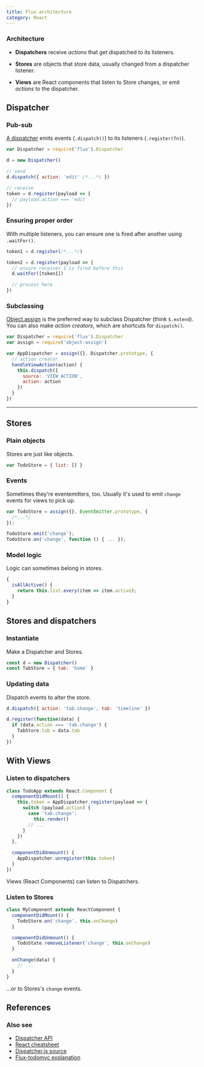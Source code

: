 ```yaml
---
title: Flux architecture
category: React
---
```


### Architecture

* **Dispatchers** receive _actions_ that get dispatched to its listeners.

* **Stores** are objects that store data, usually changed from a dispatcher listener.

* **Views** are React components that listen to Store changes, or emit _actions_ to the dispatcher.

## Dispatcher

### Pub-sub

[A dispatcher][dispatcher] emits events (`.dispatch()`) to its listeners (`.register(fn)`).

```js
var Dispatcher = require('flux').Dispatcher

d = new Dispatcher()

// send
d.dispatch({ action: 'edit' /*...*/ })

// receive
token = d.register(payload => {
  // payload.action === 'edit'
})
```

### Ensuring proper order

With multiple listeners, you can ensure one is fired after another using `.waitFor()`.

```js
token1 = d.register(/*...*/)
```

```js
token2 = d.register(payload => {
  // ensure receiver 1 is fired before this
  d.waitFor([token1])

  // process here
})
```

### Subclassing

[Object.assign](https://developer.mozilla.org/en-US/docs/Web/JavaScript/Reference/Global_Objects/Object/assign) is the preferred way to subclass Dispatcher (think `$.extend`).<br>
You can also make _action creators_, which are shortcuts for `dispatch()`.

```js
var Dispatcher = require('flux').Dispatcher
var assign = require('object-assign')

var AppDispatcher = assign({}, Dispatcher.prototype, {
  // action creator
  handleViewAction(action) {
    this.dispatch({
      source: 'VIEW_ACTION',
      action: action
    })
  }
})
```

---

## Stores

### Plain objects

Stores are just like objects.

```js
var TodoStore = { list: [] }
```

### Events

Sometimes they're eventemitters, too. Usually it's used to emit `change` events for views to pick up.

```js
var TodoStore = assign({}, EventEmitter.prototype, {
  /*...*/
});

TodoStore.emit('change');
TodoStore.on('change', function () { ... });
```

### Model logic

Logic can sometimes belong in stores.

```js
{
  isAllActive() {
    return this.list.every(item => item.active);
  }
}
```

## Stores and dispatchers

### Instantiate

Make a Dispatcher and Stores.

```js
const d = new Dispatcher()
const TabStore = { tab: 'home' }
```

### Updating data

Dispatch events to alter the store.

```js
d.dispatch({ action: 'tab.change', tab: 'timeline' })

d.register(function(data) {
  if (data.action === 'tab.change') {
    TabStore.tab = data.tab
  }
})
```

## With Views

### Listen to dispatchers

```js
class TodoApp extends React.Component {
  componentDidMount() {
    this.token = AppDispatcher.register(payload => {
      switch (payload.action) {
        case 'tab.change':
          this.render()
        // ...
      }
    })
  },

  componentDidUnmount() {
    AppDispatcher.unregister(this.token)
  }
})
```

Views (React Components) can listen to Dispatchers.

### Listen to Stores

```js
class MyComponent extends ReactComponent {
  componentDidMount() {
    TodoStore.on('change', this.onChange)
  }

  componentDidUnmount() {
    TodoState.removeListener('change', this.onChange)
  }

  onChange(data) {
    // ...
  }
}
```

...or to Stores's `change` events.

## References

### Also see

* [Dispatcher API][dispatcher]
* [React cheatsheet](react.html)
* [Dispatcher.js source](https://github.com/facebook/flux/blob/master/src/Dispatcher.js)
* [Flux-todomvc explanation](https://github.com/facebook/flux/tree/master/examples/flux-todomvc)

[dispatcher]: http://facebook.github.io/flux/docs/dispatcher.html
